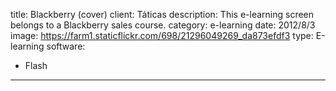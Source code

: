title: Blackberry (cover)
client: Táticas
description: This e-learning screen belongs to a Blackberry sales course.
category: e-learning
date: 2012/8/3
image: https://farm1.staticflickr.com/698/21296049269_da873efdf3
type: E-learning
software:
- Flash
---
